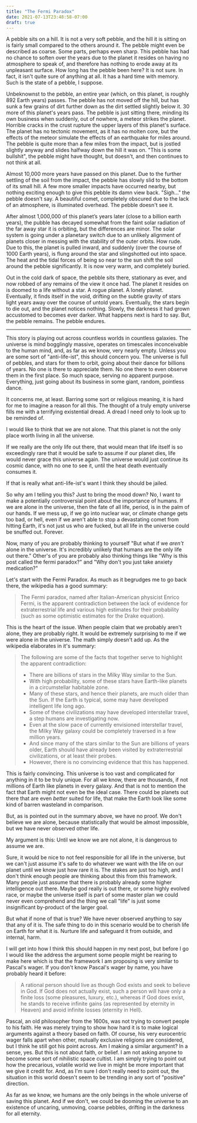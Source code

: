 ```yaml
---
title: "The Fermi Paradox"
date: 2021-07-13T23:48:58-07:00
draft: true
---
```


A pebble sits on a hill.
It is not a very soft pebble, and the hill it is sitting on is fairly small compared to the others around it.
The pebble might even be described as coarse.
Some parts, perhaps even sharp.
This pebble has had no chance to soften over the years due to the planet it resides on having no atmosphere to speak of, and therefore has nothing to erode away at its unpleasant surface.
How long has the pebble been here? It is not sure.
In fact, it isn't quite sure of anything at all.
It has a hard time with memory.
Such is the state of a pebble, I suppose.

Unbeknownst to the pebble, an entire year (which, on this planet, is roughly 892 Earth years) passes.
The pebble has not moved off the hill, but has sunk a few grains of dirt further down as the dirt settled slightly below it.
30 more of this planet's years pass.
The pebble is just sitting there, minding its own business when suddenly, out of nowhere, a meteor strikes the planet.
Horrible cracks in the crust rupture the upper layers of this planet's surface.
The planet has no tectonic movement, as it has no molten core, but the effects of the meteor simulate the effects of an earthquake for miles around.
The pebble is quite more than a few miles from the impact, but is jostled slightly anyway and slides halfway down the hill it was on.
"This is some bullshit", the pebble might have thought, but doesn't, and then continues to not think at all.

Almost 10,000 more years have passed on this planet.
Due to the further settling of the soil from the impact, the pebble has slowly slid to the bottom of its small hill.
A few more smaller impacts have occurred nearby, but nothing exciting enough to give this pebble its damn view back.
"Sigh..." the pebble doesn't say.
A beautiful comet, completely obscured due to the lack of an atmosphere, is illuminated overhead.
The pebble doesn't see it.

After almost 1,000,000 of this planet’s years later (close to a billion earth years), the pubble has decayed somewhat from the faint solar radiation of the far away star it is orbiting, but the differences are minor.
The solar system is going under a planetary switch due to an unlikely alignment of planets closer in messing with the stability of the outer orbits.
How rude.
Due to this, the planet is pulled inward, and suddenly (over the course of 1000 Earth years), is flung around the star and slingshotted out into space.
The heat and the tidal forces of being so near to the sun shift the soil around the pebble significantly.
It is now very warm, and completely buried.

Out in the cold dark of space, the pebble sits there, stationary as ever, and now robbed of any remains of the view it once had.
The planet it resides on is doomed to a life without a star.
A rogue planet.
A lonely planet.
Eventually, it finds itself in the void, drifting on the subtle gravity of stars light years away over the course of untold years.
Eventually, the stars begin to die out, and the planet notices nothing.
Slowly, the darkness it had grown accustomed to becomes ever darker.
What happens next is hard to say.
But, the pebble remains.
The pebble endures.

---

This story is playing out across countless worlds in countless galaxies.
The universe is mind bogglingly massive, operates on timescales inconceivable to the human mind, and, as far as we know, very nearly empty.
Unless you are some sort of "anti-life-ist", this should concern you.
The universe is full of pebbles, and stars for them to orbit, going about their dance for billions of years.
No one is there to appreciate them.
No one there to even observe them in the first place.
So much space, serving no apparent purpose.
Everything, just going about its business in some giant, random, pointless dance.

It concerns me, at least.
Barring some sort or religious meaning, it is hard for me to imagine a reason for all this.
The thought of a truly empty universe fills me with a terrifying existential dread.
A dread I need only to look up to be reminded of.

I would like to think that we are not alone.
That this planet is not the only place worth living in all the universe.

If we really are the only life out there, that would mean that life itself is so exceedingly rare that it would be safe to assume if our planet dies, life would never grace this universe again.
The universe would just continue its cosmic dance, with no one to see it, until the heat death eventually consumes it.

If that is really what anti-life-ist's want I think they should be jailed.

So why am I telling you this?
Just to bring the mood down?
No, I want to make a potentially controversial point about the importance of humans.
If we are alone in the universe, then the fate of all life, period, is in the palm of our hands.
If we mess up, if we go into nuclear war, or climate change gets too bad, or hell, even if we aren't able to stop a devastating comet from hitting Earth, it's not just us who are fucked, but all life in the universe could be snuffed out.
Forever.

Now, many of you are probably thinking to yourself "But what if we *aren't* alone in the universe.
It's incredibly unlikely that humans are the only life out there."
Other's of you are probably also thinking things like "Why is this post called the fermi paradox?" and "Why don't you just take anxiety medication?"

Let's start with the Fermi Paradox. As much as it begrudges me to go back there, the wikipedia has a good summary:

> The Fermi paradox, named after Italian-American physicist Enrico Fermi, is the apparent contradiction between the lack of evidence for extraterrestrial life and various high estimates for their probability (such as some optimistic estimates for the Drake equation).

This is the heart of the issue.
When people claim that we probably aren't alone, they are probably right.
It would be extremely surprising to me if we were alone in the universe.
The math simply doesn't add up.
As the wikipedia elaborates in it's summary:

> The following are some of the facts that together serve to highlight the apparent contradiction:
> - There are billions of stars in the Milky Way similar to the Sun.
> - With high probability, some of these stars have Earth-like planets in a circumstellar habitable zone.
> - Many of these stars, and hence their planets, are much older than the Sun.
> If the Earth is typical, some may have developed intelligent life long ago.
> - Some of these civilizations may have developed interstellar travel, a step humans are investigating now.
> - Even at the slow pace of currently envisioned interstellar travel, the Milky Way galaxy could be completely traversed in a few million years.
> - And since many of the stars similar to the Sun are billions of years older, Earth should have already been visited by extraterrestrial civilizations, or at least their probes.
> - However, there is no convincing evidence that this has happened.

This is fairly convincing.
This universe is too vast and complicated for anything in it to be truly unique.
For all we know, there are thousands, if not millions of Earth like planets in every galaxy.
And that is not to mention the fact that Earth might not even be the ideal case.
There could be planets out there that are even *better* suited for life, that make the Earth look like some kind of barren wasteland in comparison.

But, as is pointed out in the summary above, we have no proof.
We don't believe we are alone, because statistically that would be almost impossible, but we have never observed other life.

My argument is this:
Until we know we are not alone, it is dangerous to assume we are.

Sure, it would be nice to not feel responsible for all life in the universe, but we can't just assume it's safe to do whatever we want with the life on our planet until we know just how rare it is.
The stakes are just too high, and I don't think enough people are thinking about this from this framework.
Many people just assume that there is probably already some higher intelligence out there.
Maybe god really is out there, or some highly evolved race, or maybe the universe itself is part of some master plan we could never even comprehend and the thing we call "life" is just some insignificant by-product of the larger goal.

But what if none of that is true?
We have never observed anything to say that any of it is.
The safe thing to do in this scenario would be to cherish life on Earth for what it is.
Nurture life and safeguard it from outside, and internal, harm.

I will get into how I think this should happen in my next post, but before I go I would like the address the argument some people might be rearing to make here which is that the framework I am proposing is very similar to Pascal's wager.
If you don't know Pascal's wager by name, you have probably heard it before:

> A rational person should live as though God exists and seek to believe in God. If God does not actually exist, such a person will have only a finite loss (some pleasures, luxury, etc.), whereas if God does exist, he stands to receive infinite gains (as represented by eternity in Heaven) and avoid infinite losses (eternity in Hell).

Pascal, an old philosopher from the 1600s, was not trying to convert people to his faith.
He was merely trying to show how hard it is to make logical arguments against a theory based on faith.
Of course, his very eurocentric wager falls apart when other, mutually exclusive religions are considered, but I think he still got his point across.
Am I making a similar argument?
In a sense, yes.
But this is not about faith, or belief.
I am not asking anyone to become some sort of nihilistic space cultist.
I am simply trying to point out how the precarious, volatile world we live in might be more important that we give it credit for.
And, as I'm sure I don't really need to point out, the situation in this world doesn't seem to be trending in any sort of "positive" direction.

As far as we know, we humans are the only beings in the whole universe of saving this planet.
And if we don't, we could be dooming the universe to an existence of uncaring, unmoving, coarse pebbles, drifting in the darkness for all eternity.